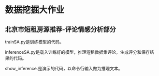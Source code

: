 # 数据挖掘大作业
## 北京市短租房源推荐-评论情感分析部分
trainSA.py是训练模型的代码。

inferenceSA.py是载入训练好的模型，推理短租数据集评论，生成评分和保存结果的代码。

show_inference.是演示的代码，以命令行输入做为推理文本。
